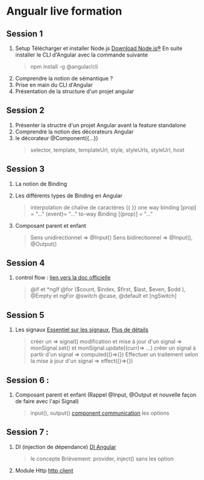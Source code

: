 # Angualr live formation

## Session 1

1. Setup
    Télécharger et installer Node.js [Download Node.js®](https://nodejs.org/en/download/package-manager)
    En suite installer le CLI d'Angular avec la commande suivante
    > npm install -g @angular/cli
2. Comprendre la notion de sémantique ?
3. Prise en main du CLI d'Angular
4. Présentation de la structure d'un projet angular

## Session 2

1. Présenter la structre d'un projet Angular avant la feature standalone
2. Comprendre la notion des décorateurs Angular
3. le décorateur @Component({...})
   > selector, template, templateUrl, style, styleUrls, styleUrl, host

## Session 3

1. La notion de Binding
2. Les différents types de Binding en Angular
    > interpolation de chaîne de caractères {{ }}
    > one way binding [prop] = "..."
    > (event)= "..."
    > to-way Binding [(prop)] = "..."

3. Composant parent et enfant
    > Sens unidirectionnel => @Input()
    > Sens bidirectionnel => @Input(), @Output()

## Session 4

1. control flow : [lien vers la doc officielle](https://angular.dev/guide/templates/control-flow)
   > @if et *ngIf
   > @for ($count, $index, $first, $last, $even, $odd ), @Empty et ngFor
   > @switch @case, @default et [ngSwitch]

## Session 5

1. Les signaux [Essentiel sur les signaux](https://angular.dev/essentials/signals), [Plus de détails](https://angular.dev/guide/signals)
   > créer un => signal()
   > modification et mise à jour d'un signal => monSignal.set() et monSignal.update((curr)=> ...)
   > créer un signal à partir d'un signal => computed(()=>{})
   > Effectuer un traitement selon la mise à jour d'un signal => effect(()=>{})


## Session 6 : 

1. Composant parent et enfant (Rappel @Input, @Output et nouvelle façon de faire avec l'api Signal)
   > input(), output() [component communication](https://angular.dev/guide/components/inputs)
   > les options

## Session 7 :

1. DI (injection de dépendance) [DI Angular](https://angular.dev/guide/di/dependency-injection)
    > le concepte
    > Brièvement: provider, inject() sans les option
2. Module Http [http client](https://angular.dev/guide/http)
